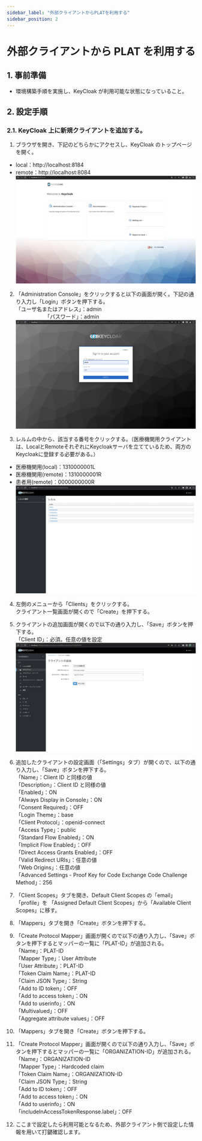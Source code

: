 ```yaml
---
sidebar_label: "外部クライアントからPLATを利用する"
sidebar_position: 2
---
```


# 外部クライアントから PLAT を利用する

## 1. 事前準備

- 環境構築手順を実施し、KeyCloak が利用可能な状態になっていること。

## 2. 設定手順

### 2.1. KeyCloak 上に新規クライアントを追加する。

1. ブラウザを開き、下記のどちらかにアクセスし、KeyCloak のトップページを開く。 
- local：http://localhost:8184
- remote：http://localhost:8084
   ![image-2022-05-21 21.12.20.png](../../docs/.attachments/image-2022-05-21%2021.12.20-c349d6f0-2a90-4ec0-a164-b092b94c663c.png)

2. 「Administration Console」をクリックすると以下の画面が開く。下記の通り入力し「Login」ボタンを押下する。  
    「ユーザ名またはアドレス」：admin  
   　　　　　　「パスワード」：admin  
    ![image-2022-05-21 21.14.47.png](../../docs/.attachments/image-2022-05-21%2021.14.47-4b060870-52ef-48c1-933a-81dab189c004.png)

3. レルムの中から、該当する番号をクリックする。（医療機関用クライアントは、LocalとRemoteそれぞれにKeycloakサーバを立てているため、両方のKeycloakに登録する必要がある。）
- 医療機関用(local)：1310000001L
- 医療機関用(remote)：1310000001R
- 患者用(remote)：0000000000R
   ![image-2022-05-21 21.18.10.png](../../docs/.attachments/image-2022-05-21%2021.18.10-dd55c6ea-41cc-4a99-a14f-520cc5867292.png)

4. 左側のメニューから「Clients」をクリックする。  
   クライアント一覧画面が開くので「Create」を押下する。

5. クライアントの追加画面が開くので以下の通り入力し、「Save」ボタンを押下する。  
   「Client ID」：必須。任意の値を設定  
   ![image-2022-05-23 2.55.32.png](../../docs/.attachments/image-2022-05-23%202.55.32-690326c9-7c3b-474c-ba62-2b641f712212.png)

6. 追加したクライアントの設定画面（「Settings」タブ）が開くので、以下の通り入力し、「Save」ボタンを押下する。  
   「Name」：Client ID と同様の値  
   「Description」：Client ID と同様の値  
   「Enabled」：ON  
   「Always Display in Console」：ON  
   「Consent Required」：OFF  
   「Login Theme」：base  
   「Client Protocol」：openid-connect  
   「Access Type」：public  
   「Standard Flow Enabled」：ON  
   「Implicit Flow Enabled」：OFF  
   「Direct Access Grants Enabled」：OFF  
   「Valid Redirect URIs」：任意の値  
   「Web Origins」：任意の値  
   「Advanced Settings - Proof Key for Code Exchange Code Challenge Method」：256

7. 「Client Scopes」タブを開き、Default Client Scopes の「email」「profile」を
   「Assigned Default Client Scopes」から「Available Client Scopes」に移す。

8. 「Mappers」タブを開き「Create」ボタンを押下する。

9. 「Create Protocol Mapper」画面が開くので以下の通り入力し、「Save」ボタンを押下するとマッパーの一覧に「PLAT-ID」が追加される。  
   「Name」：PLAT-ID  
   「Mapper Type」：User Attribute  
   「User Attribute」：PLAT-ID  
   「Token Claim Name」：PLAT-ID  
   「Claim JSON Type」：String  
   「Add to ID token」：OFF  
   「Add to access token」：ON  
   「Add to userinfo」：ON  
   「Multivalued」：OFF  
   「Aggregate attribute values」：OFF

10. 「Mappers」タブを開き「Create」ボタンを押下する。

11. 「Create Protocol Mapper」画面が開くので以下の通り入力し、「Save」ボタンを押下するとマッパーの一覧に「ORGANIZATION-ID」が追加される。  
    「Name」：ORGANIZATION-ID  
    「Mapper Type」：Hardcoded claim  
    「Token Claim Name」：ORGANIZATION-ID  
    「Claim JSON Type」：String  
    「Add to ID token」：OFF  
    「Add to access token」：ON  
    「Add to userinfo」：ON  
    「includeInAccessTokenResponse.label」：OFF

12. ここまで設定したら利用可能となるため、外部クライアント側で設定した情報を用いて打鍵確認します。
